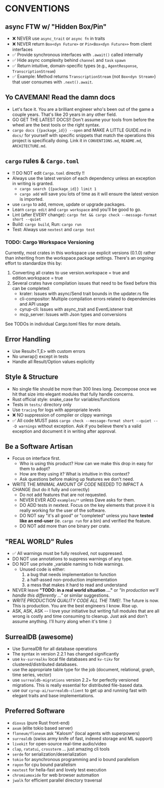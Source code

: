 # CONVENTIONS

## async FTW w/ "Hidden Box/Pin"

- ❌ NEVER use `async_trait` or `async fn` in traits
- ❌ NEVER return `Box<dyn Future>` or `Pin<Box<dyn Future>>` from client interfaces
- ✅ Provide synchronous interfaces with `.await()` called internally
- ✅ Hide async complexity behind `channel` and `task` `spawn`
- ✅ Return intuitive, domain-specific types (e.g., `AgentResponse`, `TranscriptionStream`)
- ✅ Example: Method returns `TranscriptionStream` (not `Box<dyn Stream>`) that user consumes with `.next().await`.

## Yo **CAVEMAN!** Read the damn docs

- Let's face it. You are a brilliant engineer who's been out of the game a couple years. That's like 20 years in any other field.
- GO GET THE LATEST DOCS!! Don't assume your tools from before the wheel are the best tools or the right syntax.
- `cargo docs {{package_id}} --open` and MAKE A LITTLE GUIDE.md in `docs/` for yourself with specific snippets that match the operations this project is specifically doing. Link it in `CONVENTIONS.md`, `README.md`, `ARCHITECTURE.md`.

## `cargo` rules & `Cargo.toml`

- !! DO NOT edit `Cargo.toml` directly !!
- Always use the latest version of each dependency unless an exception in writing is granted.
  - `cargo search {{package_id}} limit 1`
  - `cargo add` will save you lots of time as it will ensure the latest version is imported.
- use `cargo` to add, remove, update or upgrade packages.
- Learn `cargo edit` and `cargo workspace` and you'll be good to go.
- Lint (after EVERY change): `cargo fmt && cargo check --message-format short --quiet`
- Build: `cargo build`, Run: `cargo run`
- Test: Always use `nextest` and `cargo test`

### TODO: Cargo Workspace Versioning

Currently, most crates in this workspace use explicit versions (0.1.0) rather than inheriting from the workspace.package settings. There's an ongoing effort to standardize this by:

1. Converting all crates to use version.workspace = true and edition.workspace = true
2. Several crates have compilation issues that need to be fixed before this can be completed:
   - krater: Issues with async/Send trait bounds in the updater.rs file
   - cli-compositor: Multiple compilation errors related to dependencies and API usage
   - cyrup-cli: Issues with async_trait and EventListener trait
   - mcp_server: Issues with Json types and conversions

See TODOs in individual Cargo.toml files for more details.

## Error Handling

- Use Result<T,E> with custom errors
- No unwrap() except in tests
- Handle all Result/Option values explicitly

## Style & Structure

- No single file should be more than 300 lines long. Decompose once we hit that size into elegant modules that fully handle concerns.
- Rust official style: snake_case for variables/functions
- Tests in `tests/` directory only
- Use `tracing` for logs with appropriate levels
- ❌ NO suppression of compiler or clippy warnings
- ✅ All code MUST pass `cargo check --message-format short --quiet -- -D warnings` without exception. Ask if you believe there's a valid exception and document it in writing after approval.

## Be a Software Artisan

- Focus on interface first.
  - Who is using this product? How can we make this drop in easy for them to adopt?
  - How are they using it? What is intuitive in this context?
  - Ask questions before making up features we don't need.
- WRITE THE *MINIMAL AMOUNT OF CODE* NEEDED TO IMPACT A CHANGE (but do it fully and correctly)
  - Do not add features that are not requested.
  - NEVER EVER ADD `examples/*` unless Dave asks for them.
  - DO ADD tests in nextest. Focus on the key elements that prove it is really working for the user of the software.
  - DO NOT say "it's all good" or "completed" unless you have **tested like an end-user** (ie. `cargo run` for a bin) and verified the feature.
  - DO NOT add more than one binary per crate.

## "REAL WORLD" Rules

- ✅ All warnings must be fully resolved, not suppressed.
- DO NOT use annotations to suppress warnings of any type.
- DO NOT use private _variable naming to hide warnings.
  - Unused code is either:
    1. a bug that needs implementation to function
    2. a half-assed non-production implementation
    3. a mess that makes it hard to read and understand
- NEVER leave **"TODO: in a real world situation ..."** or *"In production we'll handle this differently ..."* or similar suggestions.
- *WRITE PRODUCTION QUALITY CODE ALL THE TIME!*. The future is now. This is production. You are the best engineers I know. Rise up.
- ASK, ASK, ASK -- I love your initiative but writing full modules that are all wrong is costly and time consuming to cleanup. Just ask and don't assume anything. I'll hurry along when it's time :)

## SurrealDB (awesome)

- Use SurrealDB for all database operations
- The syntax in version 2.2.1 has changed significantly
- use `kv-surrealkv` local file databases and `kv-tikv` for clustered/distributed databases.
- use the appropriate table type for the job (document, relational, graph, time series, vector)
- use `surrealdb-migrations` version 2.2+ for perfectly versioned migrations. This is really essential for distributed file-based data.
- use our `cyrup-ai/surrealdb-client` to get up and running fast with elegant traits and base implementations.

## Preferred Software

- `dioxus` (pure Rust front-end)
- `axum` (elite tokio based server)
- `floneum/floneum` ask "Kalosm" (local agents with superpowers)
- `surrealdb` (swiss army knife of fast, indexed storage and ML support)
- `livekit` for open-source real-time audio/video
- `clap`, `ratatui`, `crossterm` ... just amazing cli tools
- `serde` for serialization/deserialization
- `tokio` for asynchronous programming and io bound parallelism
- `rayon` for cpu bound parallelism
- `nextest` for hella-fast and lovely test execution
- `chromiumoxide` for web browser automation
- `jwalk` for efficient parallel directory traversal
